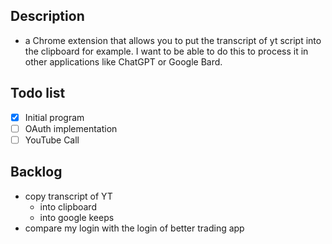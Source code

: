 ## Description

- a Chrome extension that allows you to put the transcript of yt script into the clipboard for example. I want to be able to do this to process it in other applications like ChatGPT or Google Bard.

## Todo list
- [X] Initial program
- [ ] OAuth implementation
- [ ] YouTube Call

## Backlog

- copy transcript of YT
    - into clipboard
    - into google keeps
- compare my login with the login of better trading app